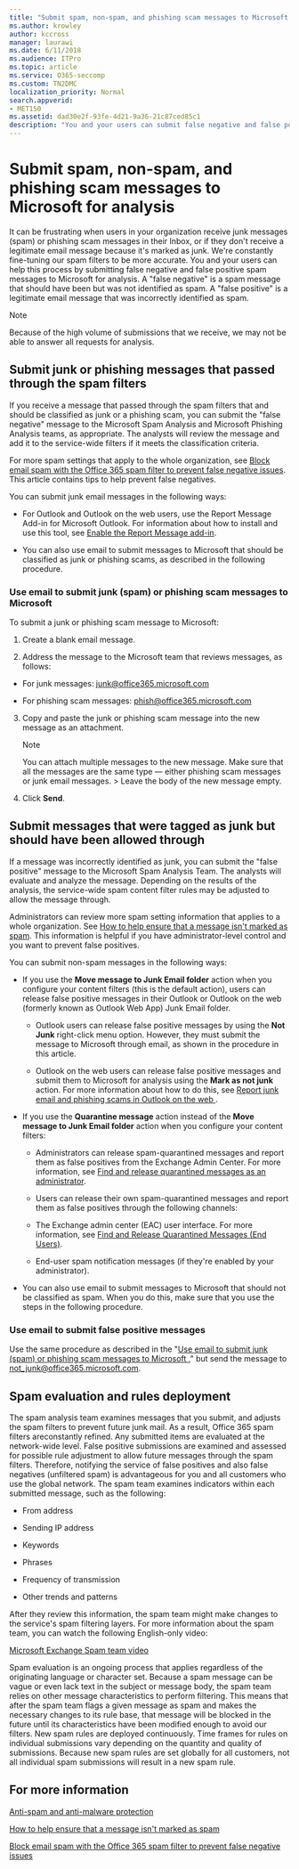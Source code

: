 ```yaml
---
title: "Submit spam, non-spam, and phishing scam messages to Microsoft for analysis"
ms.author: krowley
author: kccross
manager: laurawi
ms.date: 6/11/2018
ms.audience: ITPro
ms.topic: article
ms.service: O365-seccomp
ms.custom: TN2DMC
localization_priority: Normal
search.appverid:
- MET150
ms.assetid: dad30e2f-93fe-4d21-9a36-21c87ced85c1
description: "You and your users can submit false negative and false positive spam messages to Microsoft for analysis. "
---
```


# Submit spam, non-spam, and phishing scam messages to Microsoft for analysis

It can be frustrating when users in your organization receive junk messages (spam) or phishing scam messages in their Inbox, or if they don't receive a legitimate email message because it's marked as junk. We're constantly fine-tuning our spam filters to be more accurate. You and your users can help this process by submitting false negative and false positive spam messages to Microsoft for analysis. A "false negative" is a spam message that should have been but was not identified as spam. A "false positive" is a legitimate email message that was incorrectly identified as spam. 
  
> [!NOTE]
> Because of the high volume of submissions that we receive, we may not be able to answer all requests for analysis. 
  
## Submit junk or phishing messages that passed through the spam filters
<a name="sectionSection0"> </a>

If you receive a message that passed through the spam filters that and should be classified as junk or a phishing scam, you can submit the "false negative" message to the Microsoft Spam Analysis and Microsoft Phishing Analysis teams, as appropriate. The analysts will review the message and add it to the service-wide filters if it meets the classification criteria. 
  
For more spam settings that apply to the whole organization, see [Block email spam with the Office 365 spam filter to prevent false negative issues](https://go.microsoft.com/fwlink/p/?LinkId=534225). This article contains tips to help prevent false negatives.
  
You can submit junk email messages in the following ways:
  
- For Outlook and Outlook on the web users, use the Report Message Add-in for Microsoft Outlook. For information about how to install and use this tool, see [Enable the Report Message add-in](https://support.office.com/article/4250c4bc-6102-420b-9e0a-a95064837676). 
        
- You can also use email to submit messages to Microsoft that should be classified as junk or phishing scams, as described in the following procedure.
    
### Use email to submit junk (spam) or phishing scam messages to Microsoft
<a name="Useemailtosubmitjunkspamorphishingscammessages"> </a>

To submit a junk or phishing scam message to Microsoft:
  
1. Create a blank email message.
    
2. Address the message to the Microsoft team that reviews messages, as follows: 
    
  - For junk messages: junk@office365.microsoft.com
    
  - For phishing scam messages: phish@office365.microsoft.com
    
3. Copy and paste the junk or phishing scam message into the new message as an attachment. 
    
    > [!NOTE]
    > You can attach multiple messages to the new message. Make sure that all the messages are the same type — either phishing scam messages or junk email messages. > Leave the body of the new message empty. 
  
4. Click **Send**.
    
## Submit messages that were tagged as junk but should have been allowed through
<a name="sectionSection1"> </a>

If a message was incorrectly identified as junk, you can submit the "false positive" message to the Microsoft Spam Analysis Team. The analysts will evaluate and analyze the message. Depending on the results of the analysis, the service-wide spam content filter rules may be adjusted to allow the message through.
  
Administrators can review more spam setting information that applies to a whole organization. See [How to help ensure that a message isn't marked as spam](https://go.microsoft.com/fwlink/p/?LinkId=534224). This information is helpful if you have administrator-level control and you want to prevent false positives.
  
You can submit non-spam messages in the following ways:
  
- If you use the **Move message to Junk Email folder** action when you configure your content filters (this is the default action), users can release false positive messages in their Outlook or Outlook on the web (formerly known as Outlook Web App) Junk Email folder. 
    
  - Outlook users can release false positive messages by using the **Not Junk** right-click menu option. However, they must submit the message to Microsoft through email, as shown in the procedure in this article. 
    
  - Outlook on the web users can release false positive messages and submit them to Microsoft for analysis using the **Mark as not junk** action. For more information about how to do this, see [Report junk email and phishing scams in Outlook on the web ](report-junk-email-and-phishing-scams-in-outlook-on-the-web-eop.md).
    
- If you use the **Quarantine message** action instead of the **Move message to Junk Email folder** action when you configure your content filters: 
    
  - Administrators can release spam-quarantined messages and report them as false positives from the Exchange Admin Center. For more information, see [Find and release quarantined messages as an administrator](find-and-release-quarantined-messages-as-an-administrator.md).
    
  - Users can release their own spam-quarantined messages and report them as false positives through the following channels: 
    
  - The Exchange admin center (EAC) user interface. For more information, see [Find and Release Quarantined Messages (End Users)](http://technet.microsoft.com/library/e439b560-827a-4807-abd3-6b861c1ff786.aspx).
    
  - End-user spam notification messages (if they're enabled by your administrator). 
    
- You can also use email to submit messages to Microsoft that should not be classified as spam. When you do this, make sure that you use the steps in the following procedure.
    
### Use email to submit false positive messages

Use the same procedure as described in the "[Use email to submit junk (spam) or phishing scam messages to Microsoft ](submit-spam-non-spam-and-phishing-scam-messages-to-microsoft-for-analysis.md#Useemailtosubmitjunkspamorphishingscammessages)," but send the message to not_junk@office365.microsoft.com.
  
## Spam evaluation and rules deployment
<a name="sectionSection2"> </a>

The spam analysis team examines messages that you submit, and adjusts the spam filters to prevent future junk mail. As a result, Office 365 spam filters areconstantly refined. Any submitted items are evaluated at the network-wide level. False positive submissions are examined and assessed for possible rule adjustment to allow future messages through the spam filters. Therefore, notifying the service of false positives and also false negatives (unfiltered spam) is advantageous for you and all customers who use the global network. The spam team examines indicators within each submitted message, such as the following:
  
- From address
    
- Sending IP address
    
- Keywords
    
- Phrases
    
- Frequency of transmission
    
- Other trends and patterns
    
After they review this information, the spam team might make changes to the service's spam filtering layers. For more information about the spam team, you can watch the following English-only video:
  
[Microsoft Exchange Spam team video](https://youtu.be/-TpX_-GMC7o?hd=1)
  
Spam evaluation is an ongoing process that applies regardless of the originating language or character set. Because a spam message can be vague or even lack text in the subject or message body, the spam team relies on other message characteristics to perform filtering. This means that after the spam team flags a given message as spam and makes the necessary changes to its rule base, that message will be blocked in the future until its characteristics have been modified enough to avoid our filters. New spam rules are deployed continuously. Time frames for rules on individual submissions vary depending on the quantity and quality of submissions. Because new spam rules are set globally for all customers, not all individual spam submissions will result in a new spam rule.
   
## For more information
<a name="sectionSection4"> </a>

[Anti-spam and anti-malware protection](http://technet.microsoft.com/library/93c6c227-7442-4293-b64d-ec8f15c928db.aspx)
  
[How to help ensure that a message isn't marked as spam](https://go.microsoft.com/fwlink/p/?LinkId=534224)
  
[Block email spam with the Office 365 spam filter to prevent false negative issues](https://go.microsoft.com/fwlink/p/?LinkId=534225)
  


